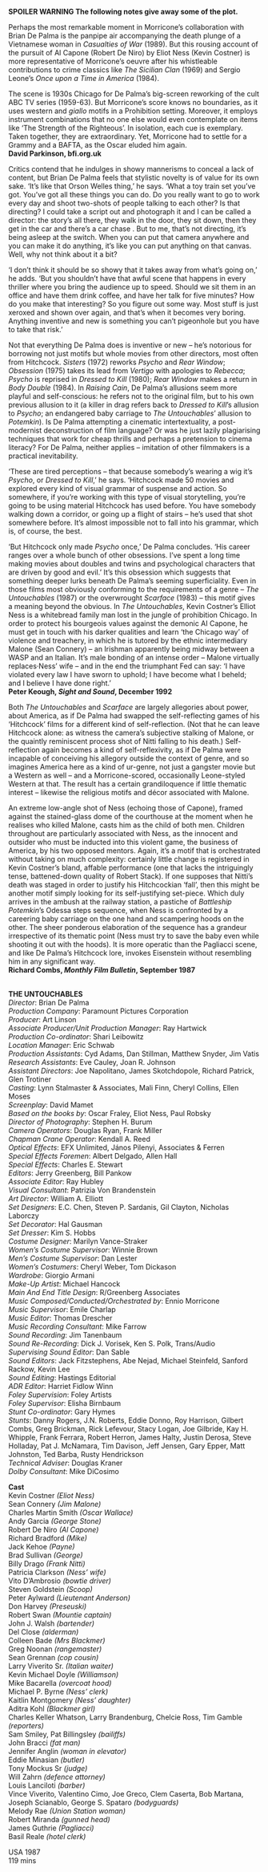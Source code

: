 

**SPOILER WARNING  The following notes give away some of the plot.**

Perhaps the most remarkable moment in Morricone’s collaboration with  
Brian De Palma is the panpipe air accompanying the death plunge of a Vietnamese woman in _Casualties of War_ (1989). But this rousing account of the pursuit of Al Capone (Robert De Niro) by Eliot Ness (Kevin Costner) is more representative of Morricone’s oeuvre after his whistleable contributions to crime classics like _The Sicilian Clan_ (1969) and Sergio Leone’s _Once upon a Time in America_ (1984).

The scene is 1930s Chicago for De Palma’s big-screen reworking of the cult ABC TV series (1959-63). But Morricone’s score knows no boundaries, as it uses western and _giallo_ motifs in a Prohibition setting. Moreover, it employs instrument combinations that no one else would even contemplate on items like ‘The Strength of the Righteous’. In isolation, each cue is exemplary. Taken together, they are extraordinary. Yet, Morricone had to settle for a Grammy and a BAFTA, as the Oscar eluded him again.  
**David Parkinson, bfi.org.uk**

Critics contend that he indulges in showy mannerisms to conceal a lack of content, but Brian De Palma feels that stylistic novelty is of value for its own sake. ‘It’s like that Orson Welles thing,’ he says. ‘What a toy train set you’ve got. You’ve got all these things you can do. Do you really want to go to work every day and shoot two-shots of people talking to each other? Is that directing? I could take a script out and photograph it and I can be called a director: the story’s all there, they walk in the door, they sit down, then they get in the car and there’s a car chase . But to me, that’s not directing, it’s being asleep at the switch. When you can put that camera anywhere and you can make it do anything, it’s like you can put anything on that canvas. Well, why not think about it a bit?

‘I don’t think it should be so showy that it takes away from what’s going on,’ he adds. ‘But you shouldn’t have that awful scene that happens in every thriller where you bring the audience up to speed. Should we sit them in an office and have them drink coffee, and have her talk for five minutes? How do you make that interesting? So you figure out some way. Most stuff is just xeroxed and shown over again, and that’s when it becomes very boring. Anything inventive and new is something you can’t pigeonhole but you have to take that risk.’

Not that everything De Palma does is inventive or new – he’s notorious for borrowing not just motifs but whole movies from other directors, most often from Hitchcock. _Sisters_ (1972) reworks _Psycho_ and _Rear_ _Window_; _Obsession_ (1975) takes its lead from _Vertigo_ with apologies to _Rebecca_; _Psycho_ is reprised in _Dressed_ _to_ _Kill_ (1980); _Rear_ _Window_ makes a return in _Body_ _Double_ (1984). In _Raising_ _Cain_, De Palma’s allusions seem more playful and self-conscious: he refers not to the original film, but to his own previous allusion to it (a killer in drag refers back to _Dressed_ _to_ _Kill_’s allusion to _Psycho_; an endangered baby carriage to _The_ _Untouchables_’ allusion to _Potemkin_). Is De Palma attempting a cinematic intertextuality, a post-modernist deconstruction of film language? Or was he just lazily plagiarising techniques that work for cheap thrills and perhaps a pretension to cinema literacy? For De Palma, neither applies – imitation of other filmmakers is a practical inevitability.

‘These are tired perceptions – that because somebody’s wearing a wig it’s _Psycho_, or _Dressed_ _to_ _Kill_,’ he says. ‘Hitchcock made 50 movies and explored every kind of visual grammar of suspense and action. So somewhere, if you’re working with this type of visual storytelling, you’re going to be using material Hitchcock has used before. You have somebody walking down a corridor, or going up a flight of stairs – he’s used that shot somewhere before. It’s almost impossible not to fall into his grammar, which is, of course, the best.

‘But Hitchcock only made _Psycho_ once,’ De Palma concludes. ‘His career ranges over a whole bunch of other obsessions. I’ve spent a long time making movies about doubles and twins and psychological characters that are driven by good and evil.’ It’s this obsession which suggests that something deeper lurks beneath De Palma’s seeming superficiality. Even in those films most obviously conforming to the requirements of a genre – _The_ _Untouchables_ (1987) or the overwrought _Scarface_ (1983) – this motif gives a meaning beyond the obvious. In _The_ _Untouchables_, Kevin Costner’s Elliot Ness is a whitebread family man lost in the jungle of prohibition Chicago. In order to protect his bourgeois values against the demonic AI Capone, he must get in touch with his darker qualities and learn ‘the Chicago way’ of violence and treachery, in which he is tutored by the ethnic intermediary Malone (Sean Connery) – an Irishman apparently being midway between a WASP and an Italian. It’s male bonding of an intense order – Malone virtually replaces·Ness’ wife – and in the end the triumphant Fed can say: ‘I have violated every law I have sworn to uphold; I have become what I beheld; and I believe I have done right.’  
**Peter Keough, _Sight and Sound_, December 1992**

Both _The Untouchables_ and _Scarface_ are largely allegories about power, about America, as if De Palma had swapped the self-reflecting games of his ‘Hitchcock’ films for a different kind of self-reflection. (Not that he can leave Hitchcock alone: as witness the camera’s subjective stalking of Malone, or the quaintly reminiscent process shot of Nitti falling to his death.) Self-reflection again becomes a kind of self-reflexivity, as if De Palma were incapable of conceiving his allegory outside the context of genre, and so imagines America here as a kind of ur-genre, not just a gangster movie but a Western as well – and a Morricone-scored, occasionally Leone-styled Western at that. The result has a certain grandiloquence if little thematic interest – likewise the religious motifs and décor associated with Malone.

An extreme low-angle shot of Ness (echoing those of Capone), framed against the stained-glass dome of the courthouse at the moment when he realises who killed Malone, casts him as the child of both men. Children throughout are particularly associated with Ness, as the innocent and outsider who must be inducted into this violent game, the business of America, by his two opposed mentors. Again, it’s a motif that is orchestrated without taking on much complexity: certainly little change is registered in Kevin Costner’s bland, affable performance (one that lacks the intriguingly tense, battened-down quality of Robert Stack). If one supposes that Nitti’s death was staged in order to justify his Hitchcockian ‘fall’, then this might be another motif simply looking for its self-justifying set-piece. Which duly arrives in the ambush at the railway station, a pastiche of _Battleship Potemkin_’s Odessa steps sequence, when Ness is confronted by a careering baby carriage on the one hand and scampering hoods on the other. The sheer ponderous elaboration of the sequence has a grandeur irrespective of its thematic point (Ness must try to save the baby even while shooting it out with the hoods). It is more operatic than the Pagliacci scene, and like De Palma’s Hitchcock lore, invokes Eisenstein without resembling him in any significant way.  
**Richard Combs, _Monthly Film Bulletin_, September 1987**
<br><br>


**THE UNTOUCHABLES**  
_Director_: Brian De Palma  
_Production Company_:  Paramount Pictures Corporation  
_Producer_: Art Linson  
_Associate Producer/Unit Production Manager_:  Ray Hartwick  
_Production Co-ordinator_: Shari Leibowitz  
_Location Manager_: Eric Schwab  
_Production Assistants_: Cyd Adams, Dan Stillman, Matthew Snyder, Jim Vatis  
_Research Assistants_: Eve Cauley, Joan R. Johnson  
_Assistant Directors_: Joe Napolitano,  James Skotchdopole, Richard Patrick, Glen Trotiner  
_Casting_: Lynn Stalmaster & Associates, Mali Finn, Cheryl Collins, Ellen Moses  
_Screenplay_: David Mamet  
_Based on the books by_: Oscar Fraley, Eliot Ness,  Paul Robsky  
_Director of Photography_: Stephen H. Burum  
_Camera Operators_: Douglas Ryan, Frank Miller  
_Chapman Crane Operator_: Kendall A. Reed  
_Optical Effects_: EFX Unlimited, János Pilenyi, Associates & Ferren  
_Special Effects Foremen_: Albert Delgado, Allen Hall  
_Special Effects_: Charles E. Stewart  
_Editors_: Jerry Greenberg, Bill Pankow  
_Associate Editor_: Ray Hubley  
_Visual Consultant_: Patrizia Von Brandenstein  
_Art Director_: William A. Elliott  
_Set Designers_: E.C. Chen, Steven P. Sardanis,  Gil Clayton, Nicholas Laborczy  
_Set Decorator_: Hal Gausman  
_Set Dresser_: Kim S. Hobbs  
_Costume Designer_: Marilyn Vance-Straker  
_Women’s Costume Supervisor_: Winnie Brown  
_Men’s Costume Supervisor_: Dan Lester  
_Women’s Costumers_: Cheryl Weber, Tom Dickason  
_Wardrobe_: Giorgio Armani  
_Make-Up Artist_: Michael Hancock  
_Main And End Title Design_:  R/Greenberg Associates  
_Music Composed/Conducted/Orchestrated by_: Ennio Morricone  
_Music Supervisor_: Emile Charlap  
_Music Editor_: Thomas Drescher  
_Music Recording Consultant_: Mike Farrow  
_Sound Recording_: Jim Tanenbaum  
_Sound Re-Recording_: Dick J. Vorisek, Ken S. Polk, Trans/Audio  
_Supervising Sound Editor_: Dan Sable  
_Sound Editors_: Jack Fitzstephens, Abe Nejad, Michael Steinfeld, Sanford Rackow, Kevin Lee  
_Sound Editing_: Hastings Editorial  
_ADR Editor_: Harriet Fidlow Winn  
_Foley Supervision_: Foley Artists  
_Foley Supervisor_: Elisha Birnbaum  
_Stunt Co-ordinator_: Gary Hymes  
_Stunts_: Danny Rogers, J.N. Roberts, Eddie Donno, Roy Harrison, Gilbert Combs, Greg Brickman,  Rick Lefevour, Stacy Logan, Joe Gilbride,  Kay H. Whipple, Frank Ferrara, Robert Herron, James Halty, Justin Derosa, Steve Holladay, Pat J. McNamara, Tim Davison, Jeff Jensen, Gary Epper, Matt Johnston, Ted Barba, Rusty Hendrickson  
_Technical Adviser_: Douglas Kraner  
_Dolby Consultant_: Mike DiCosimo

**Cast**  
Kevin Costner _(Eliot Ness)_  
Sean Connery _(Jim Malone)_  
Charles Martin Smith _(Oscar Wallace)_  
Andy Garcia _(George Stone)_  
Robert De Niro _(Al Capone)_  
Richard Bradford _(Mike)_  
Jack Kehoe _(Payne)_  
Brad Sullivan _(George)_  
Billy Drago _(Frank Nitti)_  
Patricia Clarkson _(Ness’ wife)_  
Vito D’Ambrosio _(bowtie driver)_  
Steven Goldstein _(Scoop)_  
Peter Aylward _(Lieutenant Anderson)_  
Don Harvey _(Preseuski)_  
Robert Swan _(Mountie captain)_  
John J. Walsh _(bartender)_  
Del Close _(alderman)_  
Colleen Bade _(Mrs Blackmer)_  
Greg Noonan _(rangemaster)_  
Sean Grennan _(cop cousin)_  
Larry Viverito Sr. _(Italian waiter)_  
Kevin Michael Doyle _(Williamson)_  
Mike Bacarella _(overcoat hood)_  
Michael P. Byrne _(Ness’ clerk)_  
Kaitlin Montgomery _(Ness’ daughter)_  
Aditra Kohl _(Blackmer girl)_  
Charles Keller Whatson, Larry Brandenburg, Chelcie Ross, Tim Gamble _(reporters)_  
Sam Smiley, Pat Billingsley _(bailiffs)_  
John Bracci _(fat man)_  
Jennifer Anglin _(woman in elevator)_  
Eddie Minasian _(butler)_  
Tony Mockus Sr _(judge)_  
Will Zahrn _(defence attorney)_  
Louis Lanciloti _(barber)_  
Vince Viverito, Valentino Cimo, Joe Greco,  Clem Caserta, Bob Martana, Joseph Scianablo, George S. Spataro _(bodyguards)_  
Melody Rae _(Union Station woman)_  
Robert Miranda _(gunned head)_  
James Guthrie _(Pagliacci)_  
Basil Reale _(hotel clerk)_

USA 1987  
119 mins
<br><br>
<!--stackedit_data:
eyJoaXN0b3J5IjpbMTYwMDkzNDExXX0=
-->